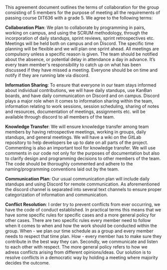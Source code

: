 This agreement document outlines the terms of collaboration for the group consisting of 5 members for the purpose of meeting all the requirements of passing course DIT636 with a grade 5. We agree to the following terms:

**Collaboration Plan**: We plan to collaborate by programming in pairs, working on campus, and using the SCRUM methodology, through the incorporation of daily standups, sprint reviews, sprint retrospectives etc. Meetings will be held both on campus and on Discord. The specific time planning will be flexible and we will plan one sprint ahead. All meetings are compulsory unless a specific reason is given. The team should be notified about the absence, or potential delay in attendance a day in advance. It’s every team member's responsibility to catch up on what has been discussed if they have missed a meeting. Everyone should be on time and notify if they are running late via discord.

**Information Sharing**: To ensure that everyone in our team stays informed about individual contributions, we will have daily standups, use KanBan boards, and have daily communication on Discord and on campus. Discord plays a major role when it comes to information sharing within the team, information relating to work sessions, session scheduling, sharing of notes and resources, documentation of meetings, assignments etc. will be available through discord to all members of the team. 

**Knowledge Transfer**: We will ensure knowledge transfer among team members by having retrospective meetings, working in groups, daily standups, and general meetings. We will have a wiki on the GitLab repository to help developers be up to date on all parts of the project. Commenting is also an important tool for knowledge transfer. We will use comments in our code not only for the purposes of documentation but also to clarify design and programming decisions to other members of the team. The code should be thoroughly commented and adhere to the naming/programming conventions laid out by the team. 

**Communication Plan**: Our usual communication plan will include daily standups and using Discord for remote communication. As aforementioned the discord channel is separated into several text channels to ensure proper categorization of information and communication.

**Conflict Resolution**: I order try to prevent conflicts from ever occurring, we have the code of conduct established. In practical terms this means that we have some specific rules for specific cases and a more general policy for other cases. There are two specific rules every member need to follow when it comes to when and how the work should be conducted within the group. When - we plan our time schedule as a group and every member needs to respect that time plan. How - every member has to make sure they contribute in the best way they can. Secondly, we communicate and listen to each other with respect. The more general policy refers to how we adress conflicts arising from different opinions/ideas. Our solution is to resolve conflicts in a democratic way by holding a meeting where majority decides the outcome.
